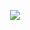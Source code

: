 
<p align="center"> 
<!--   Visitor count<br> -->
<!--   <img src="https://profile-counter.glitch.me/fdez2002/count.svg" />
  <a href=#><img src="contributions.svg"></a> -->
</p>

<p align="center">
  <img src="https://github-readme-stats.vercel.app/api/top-langs/?username=fdez2002&theme=tokyonight"/>
</p>


